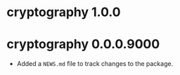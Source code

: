 # cryptography 1.0.0

# cryptography 0.0.0.9000

* Added a `NEWS.md` file to track changes to the package.
